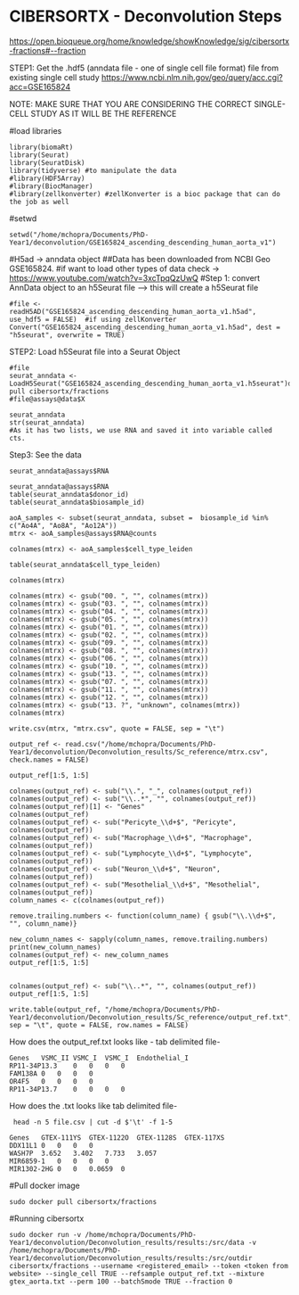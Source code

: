 # CIBERSORTX - Deconvolution Steps
https://open.bioqueue.org/home/knowledge/showKnowledge/sig/cibersortx-fractions#--fraction

STEP1:
Get the .hdf5 (anndata file - one of single cell file format) file from existing single cell study 
https://www.ncbi.nlm.nih.gov/geo/query/acc.cgi?acc=GSE165824

NOTE: MAKE SURE THAT YOU ARE CONSIDERING THE CORRECT SINGLE-CELL STUDY AS IT WILL BE THE REFERENCE
  
#load libraries
```{r}
library(biomaRt)
library(Seurat)
library(SeuratDisk)
library(tidyverse) #to manipulate the data
#library(HDF5Array)
#library(BiocManager)
#library(zellkonverter) #zellKonverter is a bioc package that can do the job as well
```

#setwd
```{r}
setwd("/home/mchopra/Documents/PhD-Year1/deconvolution/GSE165824_ascending_descending_human_aorta_v1")
```

#H5ad -> anndata object ##Data has been downloaded from NCBI Geo GSE165824.
#if want to load other types of data check -> https://www.youtube.com/watch?v=3xcTpqQzUwQ 
#Step 1: convert AnnData object to an h5Seurat file --> this will create a h5Seurat file

```{r}
#file <- readH5AD("GSE165824_ascending_descending_human_aorta_v1.h5ad", use_hdf5 = FALSE)  #if using zellKonverter
Convert("GSE165824_ascending_descending_human_aorta_v1.h5ad", dest = "h5seurat", overwrite = TRUE)
```

STEP2: Load h5Seurat file into a Seurat Object
```{r}
#file
seurat_anndata <- LoadH5Seurat("GSE165824_ascending_descending_human_aorta_v1.h5seurat")docker pull cibersortx/fractions
#file@assays@data$X
```

```{r}
seurat_anndata
str(seurat_anndata)
#As it has two lists, we use RNA and saved it into variable called cts.
```

Step3: See the data
```{r}
seurat_anndata@assays$RNA
```  

```{r}
seurat_anndata@assays$RNA
table(seurat_anndata$donor_id)
table(seurat_anndata$biosample_id)
```

```{r}
aoA_samples <- subset(seurat_anndata, subset =  biosample_id %in% c("Ao4A", "Ao8A", "Ao12A"))
mtrx <- aoA_samples@assays$RNA@counts
```

```{r}
colnames(mtrx) <- aoA_samples$cell_type_leiden
```

```{r}
table(seurat_anndata$cell_type_leiden)
```

```{r}
colnames(mtrx)
```

```{r}
colnames(mtrx) <- gsub("00. ", "", colnames(mtrx))
colnames(mtrx) <- gsub("03. ", "", colnames(mtrx))
colnames(mtrx) <- gsub("04. ", "", colnames(mtrx))
colnames(mtrx) <- gsub("05. ", "", colnames(mtrx))
colnames(mtrx) <- gsub("01. ", "", colnames(mtrx))
colnames(mtrx) <- gsub("02. ", "", colnames(mtrx))
colnames(mtrx) <- gsub("09. ", "", colnames(mtrx))
colnames(mtrx) <- gsub("08. ", "", colnames(mtrx))
colnames(mtrx) <- gsub("06. ", "", colnames(mtrx))
colnames(mtrx) <- gsub("10. ", "", colnames(mtrx))
colnames(mtrx) <- gsub("13. ", "", colnames(mtrx))
colnames(mtrx) <- gsub("07. ", "", colnames(mtrx))
colnames(mtrx) <- gsub("11. ", "", colnames(mtrx))
colnames(mtrx) <- gsub("12. ", "", colnames(mtrx))
colnames(mtrx) <- gsub("13. ?", "unknown", colnames(mtrx))
colnames(mtrx)
```

```{r}
write.csv(mtrx, "mtrx.csv", quote = FALSE, sep = "\t")
```

```{r}
output_ref <- read.csv("/home/mchopra/Documents/PhD-Year1/deconvolution/Deconvolution_results/Sc_reference/mtrx.csv", check.names = FALSE)
```

```{r}
output_ref[1:5, 1:5]
```

```{r}
colnames(output_ref) <- sub("\\.", "_", colnames(output_ref))
colnames(output_ref) <- sub("\\..*", "", colnames(output_ref))
colnames(output_ref)[1] <- "Genes"
colnames(output_ref)
colnames(output_ref) <- sub("Pericyte_\\d+$", "Pericyte", colnames(output_ref))
colnames(output_ref) <- sub("Macrophage_\\d+$", "Macrophage", colnames(output_ref))
colnames(output_ref) <- sub("Lymphocyte_\\d+$", "Lymphocyte", colnames(output_ref))
colnames(output_ref) <- sub("Neuron_\\d+$", "Neuron", colnames(output_ref))
colnames(output_ref) <- sub("Mesothelial_\\d+$", "Mesothelial", colnames(output_ref))
column_names <- c(colnames(output_ref))

remove.trailing.numbers <- function(column_name) { gsub("\\.\\d+$", "", column_name)}

new_column_names <- sapply(column_names, remove.trailing.numbers)
print(new_column_names)
colnames(output_ref) <- new_column_names
output_ref[1:5, 1:5]
```

```{r}

colnames(output_ref) <- sub("\\..*", "", colnames(output_ref))
output_ref[1:5, 1:5]
```

```{r}
write.table(output_ref, "/home/mchopra/Documents/PhD-Year1/deconvolution/Deconvolution_results/Sc_reference/output_ref.txt", sep = "\t", quote = FALSE, row.names = FALSE)
```

How does the output_ref.txt looks like - tab delimited file- 
```
Genes	VSMC_II	VSMC_I	VSMC_I	Endothelial_I
RP11-34P13.3	0	0	0	0
FAM138A	0	0	0	0
OR4F5	0	0	0	0
RP11-34P13.7	0	0	0	0
```
How does the .txt looks like tab delimited file- 
```
 head -n 5 file.csv | cut -d $'\t' -f 1-5
```

```
Genes	GTEX-111YS	GTEX-1122O	GTEX-1128S	GTEX-117XS
DDX11L1	0	0	0	0
WASH7P	3.652	3.402	7.733	3.057
MIR6859-1	0	0	0	0
MIR1302-2HG	0	0	0.0659	0
```
#Pull docker image 
```
sudo docker pull cibersortx/fractions
```

#Running cibersortx
```
sudo docker run -v /home/mchopra/Documents/PhD-Year1/deconvolution/Deconvolution_results/results:/src/data -v /home/mchopra/Documents/PhD-Year1/deconvolution/Deconvolution_results/results:/src/outdir cibersortx/fractions --username <registered_email> --token <token from website> --single_cell TRUE --refsample output_ref.txt --mixture gtex_aorta.txt --perm 100 --batchSmode TRUE --fraction 0
```
